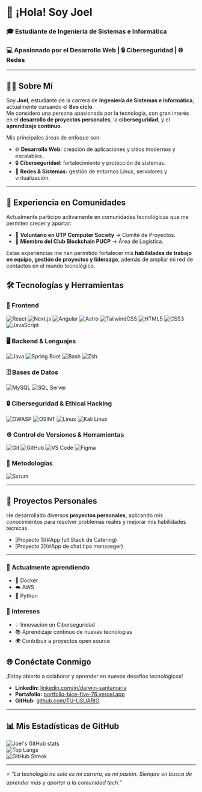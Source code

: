 # 👋 ¡Hola! Soy Joel  

### 🎓 Estudiante de Ingeniería de Sistemas e Informática  
### 💻 Apasionado por el Desarrollo Web | 🔒 Ciberseguridad | 🌐 Redes

---

## 👨‍💻 Sobre Mí  

Soy **Joel**, estudiante de la carrera de **Ingeniería de Sistemas e Informática**, actualmente cursando el **8vo ciclo**.  
Me considero una persona apasionada por la tecnología, con gran interés en el **desarrollo de proyectos personales**, la **ciberseguridad**, y el **aprendizaje continuo**.  

Mis principales áreas de enfoque son:  
- 🌐 **Desarrollo Web:** creación de aplicaciones y sitios modernos y escalables.  
- 🔒 **Ciberseguridad:** fortalecimiento y protección de sistemas.  
- 🔗 **Redes & Sistemas:** gestión de entornos Linux, servidores y virtualización.  

---


## 🤝 Experiencia en Comunidades  

Actualmente participo activamente en comunidades tecnológicas que me permiten crecer y aportar:  

- 🤝 **Voluntario en UTP Computer Society** → Comité de Proyectos.  
- 🔗 **Miembro del Club Blockchain PUCP** → Área de Logística.  

Estas experiencias me han permitido fortalecer mis **habilidades de trabajo en equipo, gestión de proyectos y liderazgo**, además de ampliar mi red de contactos en el mundo tecnológico.  


## 🛠️ Tecnologías y Herramientas  

### 🚀 Frontend  
![React](https://img.shields.io/badge/React-20232A?style=for-the-badge&logo=react&logoColor=61DAFB)
![Next.js](https://img.shields.io/badge/Next.js-000000?style=for-the-badge&logo=nextdotjs&logoColor=white)
![Angular](https://img.shields.io/badge/Angular-DD0031?style=for-the-badge&logo=angular&logoColor=white)
![Astro](https://img.shields.io/badge/Astro-FF5D01?style=for-the-badge&logo=astro&logoColor=white)
![TailwindCSS](https://img.shields.io/badge/Tailwind_CSS-38B2AC?style=for-the-badge&logo=tailwind-css&logoColor=white)
![HTML5](https://img.shields.io/badge/HTML5-E34F26?style=for-the-badge&logo=html5&logoColor=white)
![CSS3](https://img.shields.io/badge/CSS3-1572B6?style=for-the-badge&logo=css3&logoColor=white)
![JavaScript](https://img.shields.io/badge/JavaScript-F7DF1E?style=for-the-badge&logo=javascript&logoColor=black)

### 🖥️ Backend & Lenguajes  
![Java](https://img.shields.io/badge/Java-007396?style=for-the-badge&logo=openjdk&logoColor=white)
![Spring Boot](https://img.shields.io/badge/SpringBoot-6DB33F?style=for-the-badge&logo=springboot&logoColor=white)
![Bash](https://img.shields.io/badge/Bash-4EAA25?style=for-the-badge&logo=gnubash&logoColor=white)
![Zsh](https://img.shields.io/badge/Zsh-F15A24?style=for-the-badge&logo=gnubash&logoColor=white)

### 🗄️ Bases de Datos  
![MySQL](https://img.shields.io/badge/MySQL-005C84?style=for-the-badge&logo=mysql&logoColor=white)
![SQL Server](https://img.shields.io/badge/SQL_Server-CC2927?style=for-the-badge&logo=microsoftsqlserver&logoColor=white)

### 🔒 Ciberseguridad & Ethical Hacking  
![OWASP](https://img.shields.io/badge/OWASP-000000?style=for-the-badge&logo=owasp&logoColor=white)
![OSINT](https://img.shields.io/badge/OSINT-1E90FF?style=for-the-badge&logo=internetexplorer&logoColor=white)
![Linux](https://img.shields.io/badge/Linux-FCC624?style=for-the-badge&logo=linux&logoColor=black)
![Kali Linux](https://img.shields.io/badge/Kali_Linux-557C94?style=for-the-badge&logo=kalilinux&logoColor=white)

### ⚙️ Control de Versiones & Herramientas  
![Git](https://img.shields.io/badge/Git-F05032?style=for-the-badge&logo=git&logoColor=white)
![GitHub](https://img.shields.io/badge/GitHub-181717?style=for-the-badge&logo=github&logoColor=white)
![VS Code](https://img.shields.io/badge/VS_Code-0078D4?style=for-the-badge&logo=visualstudiocode&logoColor=white)
![Figma](https://img.shields.io/badge/Figma-F24E1E?style=for-the-badge&logo=figma&logoColor=white)

### 📌 Metodologías  
![Scrum](https://img.shields.io/badge/Scrum-6DB33F?style=for-the-badge&logo=trello&logoColor=white)

---

## 📌 Proyectos Personales  

He desarrollado diversos **proyectos personales**, aplicando mis conocimientos para resolver problemas reales y mejorar mis habilidades técnicas.  

- [Proyecto 1](#App full Stack de Catering)  
- [Proyecto 2](#App de chat tipo mensseger)  

---

### 📖 Actualmente aprendiendo
- 🐳 Docker
- ☁️ AWS
- 🐍 Python

### 🎯 Intereses
- 💡 Innovación en Ciberseguridad
- 📚 Aprendizaje continuo de nuevas tecnologías
- 🌍 Contribuir a proyectos open source


## 🌐 Conéctate Conmigo  

¡Estoy abierto a colaborar y aprender en nuevos desafíos tecnológicos!  

- **LinkedIn:** [linkedin.com/in/darwin-santamaria](https://www.linkedin.com/in/darwin-santamaria/)  
- **Portafolio:** [portfolio-bice-five-76.vercel.app](https://portfolio-bice-five-76.vercel.app/)  
- **GitHub:** [github.com/TU-USUARIO](https://github.com/JoelSecR)  

---


## 📊 Mis Estadísticas de GitHub  

![Joel's GitHub stats](https://github-readme-stats.vercel.app/api?username=TU-USUARIO&show_icons=true&theme=radical)  
![Top Langs](https://github-readme-stats.vercel.app/api/top-langs/?username=TU-USUARIO&layout=compact&theme=radical)  
![GitHub Streak](https://github-readme-streak-stats.herokuapp.com/?user=TU-USUARIO&theme=radical)  

---


⭐ *“La tecnología no solo es mi carrera, es mi pasión. Siempre en busca de aprender más y aportar a la comunidad tech.”*  






